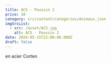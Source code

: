 ```yaml
---
title: AC5 - Poussin 2
price: 10
category: src/content/categories/Animaux.json
imgSrcList:
  - src: /asset/AC5.jpg
    alt: AC5 - Poussin 2
date: 2024-05-15T22:00:00.000Z
draft: false
---
```


en acier Corten
